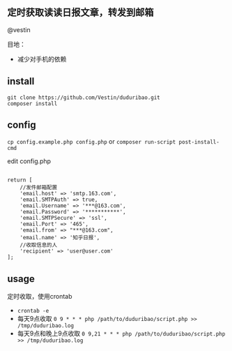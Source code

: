 定时获取读读日报文章，转发到邮箱
-----
@vestin

目地：
* 减少对手机的依赖

## install
```angular2html
git clone https://github.com/Vestin/duduribao.git
composer install
```


## config

`cp config.example.php config.php`
or
`composer run-script post-install-cmd`

edit config.php
```

return [
    //发件邮箱配置
    'email.host' => 'smtp.163.com',
    'email.SMTPAuth' => true,
    'email.Username' => '***@163.com',
    'email.Password' => '***********',
    'email.SMTPSecure' => 'ssl',
    'email.Port' => '465',
    'email.from' => "***@163.com",
    'email.name' => '知乎日报',
    //收取信息的人
    'recipient' => 'user@user.com'
];
```

## usage

定时收取，使用crontab
* `crontab -e`
* 每天9点收取 `0 9 * * * php /path/to/duduribao/script.php >> /tmp/duduribao.log`
* 每天9点和晚上9点收取 `0 9,21 * * * php /path/to/duduribao/script.php >> /tmp/duduribao.log` 